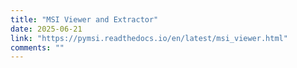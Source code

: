 ```yaml
---
title: "MSI Viewer and Extractor"
date: 2025-06-21
link: "https://pymsi.readthedocs.io/en/latest/msi_viewer.html"
comments: ""
---
```

